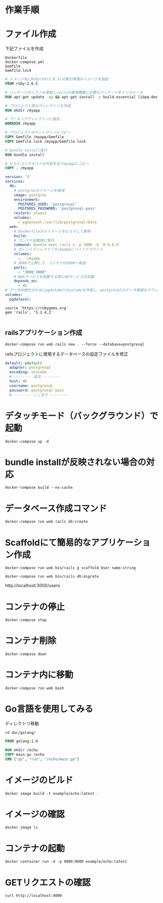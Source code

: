 # 作業手順

# ファイル作成
下記ファイルを作成

```
Dockerfile
docker-compose.yml
Gemfile
Gemfile.lock
```

```Dockerfile
# イメージ名にRuby(Ver2.6.5)の実行環境のイメージを指定
FROM ruby:2.6.5

# パッケージのリストを更新しrailsの環境構築に必要なパッケージをインストール
RUN apt-get update -qq && apt-get install -y build-essential libpq-dev nodejs

# プロジェクト用のディレクトリを作成
RUN mkdir /myapp

# ワーキングディレクトリに設定
WORKDIR /myapp

# プロジェクトのディレクトリにコピー
COPY Gemfile /myapp/Gemfile
COPY Gemfile.lock /myapp/Gemfile.lock

# bundle install実行
RUN bundle install

# ビルドコンテキストの内容を全てmyappにコピー
COPY . /myapp
```

```docker-compose.yml
version: '3'
services:
  db:
    # postgresのイメージを取得
    image: postgres
    environment:
      POSTGRES_USER: 'postgresql'
      POSTGRES_PASSWORD: 'postgresql-pass'
    restart: always
    volumes:
      - pgdatavol:/var/lib/postgresql/data
  web:
    # Dockerfileからイメージをビルドして使用
    build: .
    # コンテナ起動時に実行
    command: bundle exec rails s -p 3000 -b '0.0.0.0'
    # カレントディレクトリを/myappにバインドマウント
    volumes:
      - .:/myapp
    # 3000で公開して、コンテナの3000へ転送
    ports:
      - "3000:3000"
    # Webサービスを起動する前にdbサービスを起動
    depends_on:
      - db
# データ永続化のためにpgdatabolのvolumeを作成し、postgresqlのデータ領域をマウント
volumes:
  pgdatavol:
```

```Gemfile
source 'https://rubygems.org'
gem 'rails', '5.2.4.2'
```

```Gemfile.lock
```

## railsアプリケーション作成

```
docker-compose run web rails new . --force --database=postgresql
```

railsプロジェクトに使用するデータベースの設定ファイルを修正

```database.yml
default: &default
  adapter: postgresql
  encoding: unicode
  # -------- 追加 --------
  host: db
  username: postgresql
  password: postgresql-pass
  # -------- ここまで --------
```

# デタッチモード（バックグラウンド）で起動

```
docker-compose up -d
```

# bundle installが反映されない場合の対応

```
docker-compose build --no-cache
```

# データベース作成コマンド

```
docker-compose run web rails db:create
```

# Scaffoldにて簡易的なアプリケーション作成

```
docker-compose run web bin/rails g scaffold User name:string
```

```
docker-compose run web bin/rails db:migrate
```

http://localhost:3000/users

# コンテナの停止

```
docker-compose stop
```

# コンテナ削除

```
docker-compose down
```

# コンテナ内に移動

```
docker-compose run web bash
```

# Go言語を使用してみる

ディレクトリ移動

```
cd doc/golang/
```

```Dockerfile
FROM golang:1.9

RUN mkdir /echo
COPY main.go /echo
CMD ["go", "run", "/echo/main.go"]
```

# イメージのビルド

```
docker image build -t example/echo:latest .
```

# イメージの確認

```
docker image ls
```

# コンテナの起動

```
docker container run -d -p 9000:8080 example/echo:latest
```

# GETリクエストの確認

```
curl http://localhost:9000
```